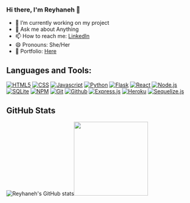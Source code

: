 ### Hi there, I'm Reyhaneh 👋

<!--
**reyhanab/reyhanab** is a ✨ _special_ ✨ repository because its `README.md` (this file) appears on your GitHub profile.

Here are some ideas to get you started:
-->
- 🔭 I’m currently working on my project
- 💬 Ask me about Anything
- 📫 How to reach me: [LinkedIn](https://www.linkedin.com/in/reyhaneh-abdollahi-408895110/)
- 😄 Pronouns: She/Her
- 🔖 Portfolio: [Here](https://reyhanab.github.io/Portfolio/)

## Languages and Tools:

 [![HTML5][HTML5]][HTML-url]
 [![CSS][CSS]][CSS-url]
 [![Javascript][Javascript]][Javascript-url]
 [![Python][Python]][Python-url]
 [![Flask][Flask]][Flask-url]
 [![React][React.js]][React-url]
 [![Node.js][Node.js]][Node-url]
 [![SQLite][SQLite]][SQLite-url]
 [![NPM][NPM]][NPM-url]
 [![Git][Git]][Git-url]
 [![Github][Github]][Github-url]
 [![Express.js][Express.js]][Express-url]
 [![Heroku][Heroku]][Heroku-url]
 [![Sequelize.js][Sequelize.js]][Sequelize-url]

## GitHub Stats
![Reyhaneh's GitHub stats](https://github-readme-stats.vercel.app/api?username=reyhanab&show_icons=false&card_width=400&theme=prussian&layout=compact)<img height=195 src="https://github-readme-stats.vercel.app/api/top-langs/?username=reyhanab&layout=compact&theme=prussian"/>


<!-- MARKDOWN LINKS & IMAGES -->
<!-- https://www.markdownguide.org/basic-syntax/#reference-style-links -->
[contributors-shield]: https://img.shields.io/github/contributors/github_username/repo_name.svg?style=for-the-badge
[contributors-url]: https://github.com/github_username/repo_name/graphs/contributors
[forks-shield]: https://img.shields.io/github/forks/github_username/repo_name.svg?style=for-the-badge
[forks-url]: https://github.com/github_username/repo_name/network/members
[stars-shield]: https://img.shields.io/github/stars/github_username/repo_name.svg?style=for-the-badge
[stars-url]: https://github.com/github_username/repo_name/stargazers
[issues-shield]: https://img.shields.io/github/issues/github_username/repo_name.svg?style=for-the-badge
[issues-url]: https://github.com/github_username/repo_name/issues
[license-shield]: https://img.shields.io/github/license/github_username/repo_name.svg?style=for-the-badge
[license-url]: https://github.com/github_username/repo_name/blob/master/LICENSE.txt
[linkedin-shield]: https://img.shields.io/badge/-LinkedIn-black.svg?style=for-the-badge&logo=linkedin&colorB=555
[product-screenshot]: https://user-images.githubusercontent.com/90014250/193957812-22cd83df-f0b3-4479-b593-129798382a1d.png
[Next.js]: https://img.shields.io/badge/next.js-000000?style=for-the-badge&logo=nextdotjs&logoColor=white
[Next-url]: https://nextjs.org/
[React.js]: https://img.shields.io/badge/React-20232A?style=for-the-badge&logo=react&logoColor=61DAFB
[React-url]: https://reactjs.org/
[Vue.js]: https://img.shields.io/badge/Vue.js-35495E?style=for-the-badge&logo=vuedotjs&logoColor=4FC08D
[Vue-url]: https://vuejs.org/
[Angular.io]: https://img.shields.io/badge/Angular-DD0031?style=for-the-badge&logo=angular&logoColor=white
[Angular-url]: https://angular.io/
[Svelte.dev]: https://img.shields.io/badge/Svelte-4A4A55?style=for-the-badge&logo=svelte&logoColor=FF3E00
[Svelte-url]: https://svelte.dev/
[Laravel.com]: https://img.shields.io/badge/Laravel-FF2D20?style=for-the-badge&logo=laravel&logoColor=white
[Laravel-url]: https://laravel.com
[Bootstrap.com]: https://img.shields.io/badge/Bootstrap-563D7C?style=for-the-badge&logo=bootstrap&logoColor=white
[Bootstrap-url]: https://getbootstrap.com
[JQuery.com]: https://img.shields.io/badge/jQuery-0769AD?style=for-the-badge&logo=jquery&logoColor=white
[JQuery-url]: https://jquery.com 
[Sequelize-url]: https://sequelize.org/
[Sequelize.js]: https://img.shields.io/badge/Sequelize-52B0E7?style=for-the-badge&logo=Sequelize&logoColor=white
[Git]: https://img.shields.io/badge/git-%23F05033.svg?style=for-the-badge&logo=git&logoColor=white
[Git-url]: https://git-scm.com/
[Github]: https://img.shields.io/badge/github-%23121011.svg?style=for-the-badge&logo=github&logoColor=white
[Github-url]: https://github.com/
[Javascript]: https://img.shields.io/badge/javascript-%23323330.svg?style=for-the-badge&logo=javascript&logoColor=%23F7DF1E
[Javascript-url]: https://www.javascript.com/
[HTML5]: https://img.shields.io/badge/html5-%23E34F26.svg?style=for-the-badge&logo=html5&logoColor=white
[HTML-url]: https://html.com/
[CSS]: https://img.shields.io/badge/css3-%231572B6.svg?style=for-the-badge&logo=css3&logoColor=white
[CSS-url]: https://developer.mozilla.org/en-US/docs/Web/CSS
[Node.js]: https://img.shields.io/badge/node.js-6DA55F?style=for-the-badge&logo=node.js&logoColor=white
[Node-url]: https://nodejs.org/en/
[Express.js]: https://img.shields.io/badge/express.js-%23404d59.svg?style=for-the-badge&logo=express&logoColor=%2361DAFB
[Express-url]: https://expressjs.com/
[NPM]: https://img.shields.io/badge/NPM-%23000000.svg?style=for-the-badge&logo=npm&logoColor=white
[NPM-url]: https://www.npmjs.com/
[Heroku]: https://img.shields.io/badge/heroku-%23430098.svg?style=for-the-badge&logo=heroku&logoColor=white
[Heroku-url]: https://id.heroku.com/
[SQLite]: https://img.shields.io/badge/sqlite-%2307405e.svg?style=for-the-badge&logo=sqlite&logoColor=white
[SQLite-url]: https://www.sqlite.org/index.html
[Flask]:https://img.shields.io/badge/Flask-000000?style=for-the-badge&logo=flask&logoColor=white
[Flask-url]: https://flask.palletsprojects.com/en/2.2.x/
[Python]:https://img.shields.io/badge/Python-3776AB?style=for-the-badge&logo=python&logoColor=white
[Python-url]:https://docs.python.org/3/
